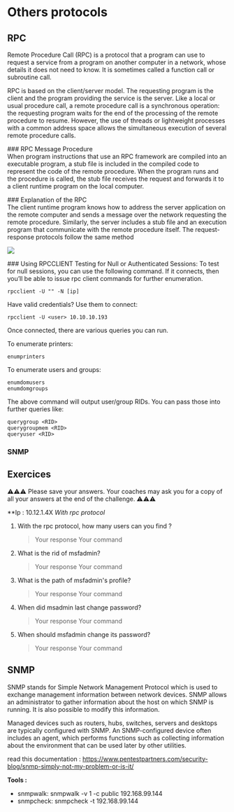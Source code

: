 # Others protocols

## RPC
Remote Procedure Call (RPC) is a protocol that a program can use to request a service from a program on another computer in a network, whose details it does not need to know. It is sometimes called a function call or subroutine call.

RPC is based on the client/server model. The requesting program is the client and the program providing the service is the server. Like a local or usual procedure call, a remote procedure call is a synchronous operation: the requesting program waits for the end of the processing of the remote procedure to resume. However, the use of threads or lightweight processes with a common address space allows the simultaneous execution of several remote procedure calls.

### RPC Message Procedure  
When program instructions that use an RPC framework are compiled into an executable program, a stub file is included in the compiled code to represent the code of the remote procedure. When the program runs and the procedure is called, the stub file receives the request and forwards it to a client runtime program on the local computer.

### Explanation of the RPC  
The client runtime program knows how to address the server application on the remote computer and sends a message over the network requesting the remote procedure. Similarly, the server includes a stub file and an execution program that communicate with the remote procedure itself. The request-response protocols follow the same method

![](https://imgs.developpaper.com/imgs/3373452411-a55f9829e92ecdb2_articlex.png)

### Using RPCCLIENT
Testing for Null or Authenticated Sessions:
To test for null sessions, you can use the following command. If it connects, then you’ll be able to issue rpc client commands for further enumeration.
```
rpcclient -U "" -N [ip]
```

Have valid credentials? Use them to connect:
```
rpcclient -U <user> 10.10.10.193
```
Once connected, there are various queries you can run.

To enumerate printers:
```
enumprinters
```

To enumerate users and groups:
```
enumdomusers
enumdomgroups
```

The above command will output user/group RIDs. You can pass those into further queries like:

```
querygroup <RID>
querygroupmem <RID>
queryuser <RID>
```

### SNMP


## Exercices 


⚠️⚠️⚠️ Please save your answers. Your coaches may ask you for a copy of all your answers at the end of the challenge. ⚠️⚠️⚠️

**Ip : 10.12.1.4X 
*With rpc protocol*
1. With the rpc protocol, how many users can you find ?
    > Your response 
    > Your command 
2. What is the rid of msfadmin?
    > Your response 
    > Your command 
3. What is the path of msfadmin's profile?
    > Your response 
    > Your command 
4. When did msadmin last change password?
    > Your response 
    > Your command 
5. When should msfadmin change its password?
    > Your response 
    > Your command 


## SNMP 
SNMP stands for Simple Network Management Protocol which is used to exchange management information between network devices. SNMP allows an administrator to gather information about the host on which SNMP is running. It is also possible to modify this information.

Managed devices such as routers, hubs, switches, servers and desktops are typically configured with SNMP. An SNMP-configured device often includes an agent, which performs functions such as collecting information about the environment that can be used later by other utilities.

read this documentation :  https://www.pentestpartners.com/security-blog/snmp-simply-not-my-problem-or-is-it/


**Tools :**
- snmpwalk: snmpwalk -v 1 -c public 192.168.99.144
- snmpcheck: snmpcheck -t 192.168.99.144





